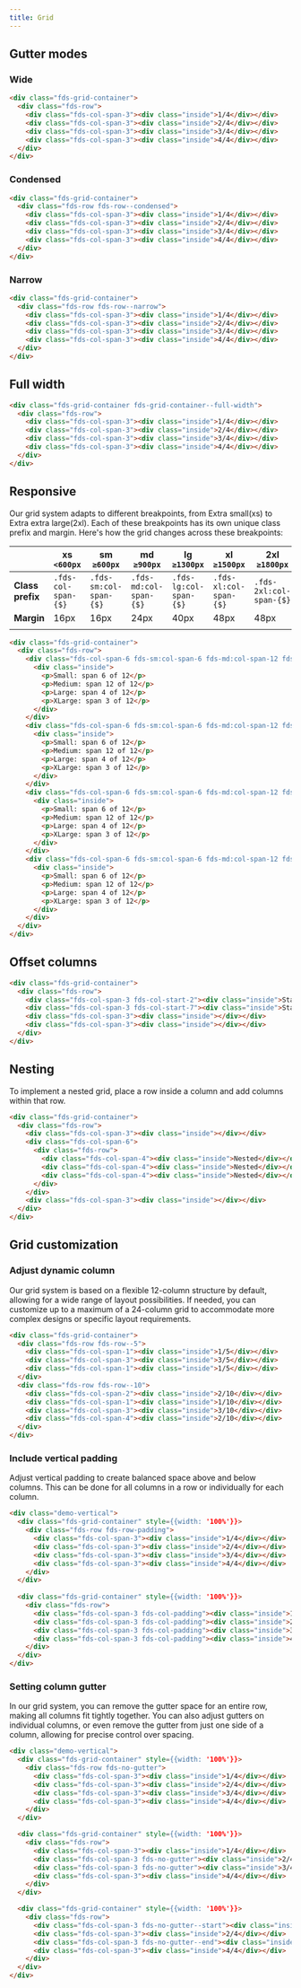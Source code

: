 ```yaml
---
title: Grid
---
```


## Gutter modes

### Wide

```html live
<div class="fds-grid-container">
  <div class="fds-row">
    <div class="fds-col-span-3"><div class="inside">1/4</div></div>
    <div class="fds-col-span-3"><div class="inside">2/4</div></div>
    <div class="fds-col-span-3"><div class="inside">3/4</div></div>
    <div class="fds-col-span-3"><div class="inside">4/4</div></div>
  </div>
</div>
```

### Condensed

```html live
<div class="fds-grid-container">
  <div class="fds-row fds-row--condensed">
    <div class="fds-col-span-3"><div class="inside">1/4</div></div>
    <div class="fds-col-span-3"><div class="inside">2/4</div></div>
    <div class="fds-col-span-3"><div class="inside">3/4</div></div>
    <div class="fds-col-span-3"><div class="inside">4/4</div></div>
  </div>
</div>
```

### Narrow

```html live
<div class="fds-grid-container">
  <div class="fds-row fds-row--narrow">
    <div class="fds-col-span-3"><div class="inside">1/4</div></div>
    <div class="fds-col-span-3"><div class="inside">2/4</div></div>
    <div class="fds-col-span-3"><div class="inside">3/4</div></div>
    <div class="fds-col-span-3"><div class="inside">4/4</div></div>
  </div>
</div>
```

## Full width

```html live
<div class="fds-grid-container fds-grid-container--full-width">
  <div class="fds-row">
    <div class="fds-col-span-3"><div class="inside">1/4</div></div>
    <div class="fds-col-span-3"><div class="inside">2/4</div></div>
    <div class="fds-col-span-3"><div class="inside">3/4</div></div>
    <div class="fds-col-span-3"><div class="inside">4/4</div></div>
  </div>
</div>
```

## Responsive

Our grid system adapts to different breakpoints, from Extra small(xs) to Extra extra large(2xl). Each of these breakpoints has its own unique class prefix and margin. Here's how the grid changes across these breakpoints:

|                               | xs `<600px`         | sm `≥600px`            | md `≥900px`            | lg `≥1300px`           | xl `≥1500px`           | 2xl `≥1800px`           |
|-------------------------------|---------------------|------------------------|------------------------|------------------------|------------------------|-------------------------|
| <strong>Class prefix</strong> | `.fds-col-span-{$}` | `.fds-sm:col-span-{$}` | `.fds-md:col-span-{$}` | `.fds-lg:col-span-{$}` | `.fds-xl:col-span-{$}` | `.fds-2xl:col-span-{$}` |
| <strong>Margin</strong>       | 16px                | 16px                   | 24px                   | 40px                   | 48px                   | 48px                    |
|                               |                     |                        |                        |                        |                        |                         |

```html live
<div class="fds-grid-container">
  <div class="fds-row">
    <div class="fds-col-span-6 fds-sm:col-span-6 fds-md:col-span-12 fds-lg:col-span-4 fds-xl:col-span-3">
      <div class="inside">
        <p>Small: span 6 of 12</p>
        <p>Medium: span 12 of 12</p>
        <p>Large: span 4 of 12</p>
        <p>XLarge: span 3 of 12</p>
      </div>
    </div>
    <div class="fds-col-span-6 fds-sm:col-span-6 fds-md:col-span-12 fds-lg:col-span-4 fds-xl:col-span-3">
      <div class="inside">
        <p>Small: span 6 of 12</p>
        <p>Medium: span 12 of 12</p>
        <p>Large: span 4 of 12</p>
        <p>XLarge: span 3 of 12</p>
      </div>
    </div>
    <div class="fds-col-span-6 fds-sm:col-span-6 fds-md:col-span-12 fds-lg:col-span-4 fds-xl:col-span-3">
      <div class="inside">
        <p>Small: span 6 of 12</p>
        <p>Medium: span 12 of 12</p>
        <p>Large: span 4 of 12</p>
        <p>XLarge: span 3 of 12</p>
      </div>
    </div>
    <div class="fds-col-span-6 fds-sm:col-span-6 fds-md:col-span-12 fds-lg:col-span-4 fds-xl:col-span-3">
      <div class="inside">
        <p>Small: span 6 of 12</p>
        <p>Medium: span 12 of 12</p>
        <p>Large: span 4 of 12</p>
        <p>XLarge: span 3 of 12</p>
      </div>
    </div>
  </div>
</div>
```

## Offset columns

```html live
<div class="fds-grid-container">
  <div class="fds-row">
    <div class="fds-col-span-3 fds-col-start-2"><div class="inside">Start 2</div></div>
    <div class="fds-col-span-3 fds-col-start-7"><div class="inside">Start 7</div></div>
    <div class="fds-col-span-3"><div class="inside"></div></div>
    <div class="fds-col-span-3"><div class="inside"></div></div>
  </div>
</div>
```

## Nesting

To implement a nested grid, place a row inside a column and add columns within that row.

```html live
<div class="fds-grid-container">
  <div class="fds-row">
    <div class="fds-col-span-3"><div class="inside"></div></div>
    <div class="fds-col-span-6">
      <div class="fds-row">
        <div class="fds-col-span-4"><div class="inside">Nested</div></div>
        <div class="fds-col-span-4"><div class="inside">Nested</div></div>
        <div class="fds-col-span-4"><div class="inside">Nested</div></div>
      </div>
    </div>
    <div class="fds-col-span-3"><div class="inside"></div></div>
  </div>
</div>
```

## Grid customization

### Adjust dynamic column 

Our grid system is based on a flexible 12-column structure by default, allowing for a wide range of layout possibilities. If needed, you can customize up to a maximum of a 24-column grid to accommodate more complex designs or specific layout requirements.

```html live
<div class="fds-grid-container">
  <div class="fds-row fds-row--5">
    <div class="fds-col-span-1"><div class="inside">1/5</div></div>
    <div class="fds-col-span-3"><div class="inside">3/5</div></div>
    <div class="fds-col-span-1"><div class="inside">1/5</div></div>
  </div>
  <div class="fds-row fds-row--10">
    <div class="fds-col-span-2"><div class="inside">2/10</div></div>
    <div class="fds-col-span-1"><div class="inside">1/10</div></div>
    <div class="fds-col-span-3"><div class="inside">3/10</div></div>
    <div class="fds-col-span-4"><div class="inside">2/10</div></div>
  </div>
</div>
```

### Include vertical padding

Adjust vertical padding to create balanced space above and below columns. This can be done for all columns in a row or individually for each column.

```html live
<div class="demo-vertical">
  <div class="fds-grid-container" style={{width: '100%'}}>
    <div class="fds-row fds-row-padding">
      <div class="fds-col-span-3"><div class="inside">1/4</div></div>
      <div class="fds-col-span-3"><div class="inside">2/4</div></div>
      <div class="fds-col-span-3"><div class="inside">3/4</div></div>
      <div class="fds-col-span-3"><div class="inside">4/4</div></div>
    </div>
  </div>
  
  <div class="fds-grid-container" style={{width: '100%'}}>
    <div class="fds-row">
      <div class="fds-col-span-3 fds-col-padding"><div class="inside">1/4</div></div>
      <div class="fds-col-span-3 fds-col-padding"><div class="inside">2/4</div></div>
      <div class="fds-col-span-3 fds-col-padding"><div class="inside">3/4</div></div>
      <div class="fds-col-span-3 fds-col-padding"><div class="inside">4/4</div></div>
    </div>
  </div>
</div>
```

### Setting column gutter

In our grid system, you can remove the gutter space for an entire row, making all columns fit tightly together. You can also adjust gutters on individual columns, or even remove the gutter from just one side of a column, allowing for precise control over spacing.

```html live
<div class="demo-vertical">
  <div class="fds-grid-container" style={{width: '100%'}}>
    <div class="fds-row fds-no-gutter">
      <div class="fds-col-span-3"><div class="inside">1/4</div></div>
      <div class="fds-col-span-3"><div class="inside">2/4</div></div>
      <div class="fds-col-span-3"><div class="inside">3/4</div></div>
      <div class="fds-col-span-3"><div class="inside">4/4</div></div>
    </div>
  </div>

  <div class="fds-grid-container" style={{width: '100%'}}>
    <div class="fds-row">
      <div class="fds-col-span-3"><div class="inside">1/4</div></div>
      <div class="fds-col-span-3 fds-no-gutter"><div class="inside">2/4</div></div>
      <div class="fds-col-span-3 fds-no-gutter"><div class="inside">3/4</div></div>
      <div class="fds-col-span-3"><div class="inside">4/4</div></div>
    </div>
  </div>

  <div class="fds-grid-container" style={{width: '100%'}}>
    <div class="fds-row">
      <div class="fds-col-span-3 fds-no-gutter--start"><div class="inside">No gutter left side</div></div>
      <div class="fds-col-span-3"><div class="inside">2/4</div></div>
      <div class="fds-col-span-3 fds-no-gutter--end"><div class="inside">No gutter right side</div></div>
      <div class="fds-col-span-3"><div class="inside">4/4</div></div>
    </div>
  </div>
</div>
```